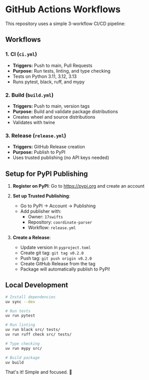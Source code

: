 # GitHub Actions Workflows

This repository uses a simple 3-workflow CI/CD pipeline:

## Workflows

### 1. **CI** (`ci.yml`)

- **Triggers:** Push to main, Pull Requests
- **Purpose:** Run tests, linting, and type checking
- Tests on Python 3.11, 3.12, 3.13
- Runs pytest, black, ruff, and mypy

### 2. **Build** (`build.yml`)

- **Triggers:** Push to main, version tags
- **Purpose:** Build and validate package distributions
- Creates wheel and source distributions
- Validates with twine

### 3. **Release** (`release.yml`)

- **Triggers:** GitHub Release creation
- **Purpose:** Publish to PyPI
- Uses trusted publishing (no API keys needed)

## Setup for PyPI Publishing

1. **Register on PyPI**: Go to https://pypi.org and create an account

2. **Set up Trusted Publishing**:

   - Go to PyPI → Account → Publishing
   - Add publisher with:
     - Owner: `17swifts`
     - Repository: `coordinate-parser`
     - Workflow: `release.yml`

3. **Create a Release**:
   - Update version in `pyproject.toml`
   - Create git tag: `git tag v0.2.0`
   - Push tag: `git push origin v0.2.0`
   - Create GitHub Release from the tag
   - Package will automatically publish to PyPI!

## Local Development

```bash
# Install dependencies
uv sync --dev

# Run tests
uv run pytest

# Run linting
uv run black src/ tests/
uv run ruff check src/ tests/

# Type checking
uv run mypy src/

# Build package
uv build
```

That's it! Simple and focused. 🚀
